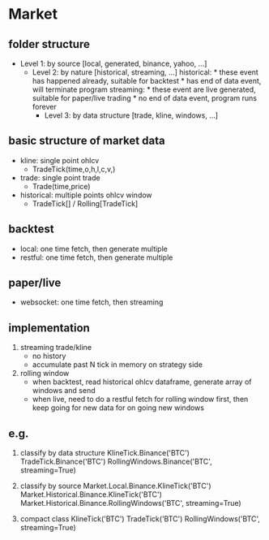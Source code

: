 # Market

## folder structure
- Level 1: by source [local, generated, binance, yahoo, ...]
    - Level 2: by nature [historical, streaming, ...]
      historical:
          * these event has happened already, suitable for backtest
          * has end of data event, will terminate program
      streaming:
          * these event are live generated, suitable for paper/live trading
          * no end of data event, program runs forever
        - Level 3: by data structure [trade, kline, windows, ...]

## basic structure of market data

- kline: single point ohlcv
    - TradeTick(time,o,h,l,c,v,)
- trade: single point trade
    - Trade(time,price)
- historical: multiple points ohlcv window
    - TradeTick[] / Rolling[TradeTick]

## backtest
- local: one time fetch, then generate multiple
- restful: one time fetch, then generate multiple 

## paper/live
- websocket: one time fetch, then streaming


## implementation
1. streaming trade/kline
    - no history
    - accumulate past N tick in memory on strategy side
2. rolling window
    - when backtest, read historical ohlcv dataframe, generate array 
      of windows and send
    - when live, need to do a restful fetch for rolling window first,
      then keep going for new data for on going new windows

## e.g.

1. classify by data structure
KlineTick.Binance('BTC')
TradeTick.Binance('BTC')
RollingWindows.Binance('BTC', streaming=True)

2. classify by source
Market.Local.Binance.KlineTick('BTC')
Market.Historical.Binance.KlineTick('BTC')
Market.Historical.Binance.RollingWindows('BTC', streaming=True)

3. compact class
KlineTick('BTC')
TradeTick('BTC')
RollingWindows('BTC', streaming=True)
